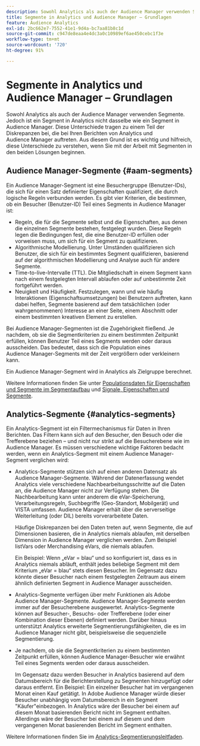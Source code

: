 ```yaml
---
description: Sowohl Analytics als auch der Audience Manager verwenden Segmente. Jedoch ist ein Segment in Analytics nicht dasselbe wie ein Segment in Audience Manager. Diese Unterschiede tragen zu einem Teil der Diskrepanzen bei, die bei Ihren Berichten von Analytics und Audience Manager auftreten. Aus diesem Grund ist es wichtig und hilfreich, diese Unterschiede zu verstehen, wenn Sie mit der Arbeit mit Segmenten in den beiden Lösungen beginnen.
title: Segmente in Analytics und Audience Manager – Grundlagen
feature: Audience Analytics
exl-id: 2bc662e7-7552-41e1-9d4a-bc7aa81b8c1d
source-git-commit: c947de8eaa4e4dc3a0c10989ef6ae450cebc1f3e
workflow-type: tm+mt
source-wordcount: '720'
ht-degree: 91%

---
```


# Segmente in Analytics und Audience Manager – Grundlagen

Sowohl Analytics als auch der Audience Manager verwenden Segmente. Jedoch ist ein Segment in Analytics nicht dasselbe wie ein Segment in Audience Manager. Diese Unterschiede tragen zu einem Teil der Diskrepanzen bei, die bei Ihren Berichten von Analytics und Audience Manager auftreten. Aus diesem Grund ist es wichtig und hilfreich, diese Unterschiede zu verstehen, wenn Sie mit der Arbeit mit Segmenten in den beiden Lösungen beginnen.

## Audience Manager-Segmente {#aam-segments}

Ein Audience Manager-Segment ist eine Besuchergruppe (Benutzer-IDs), die sich für einen Satz definierter Eigenschaften qualifiziert, die durch logische Regeln verbunden werden. Es gibt vier Kriterien, die bestimmen, ob ein Besucher (Benutzer-ID) Teil eines Segments in Audience Manager ist:

* Regeln, die für die Segmente selbst und die Eigenschaften, aus denen die einzelnen Segmente bestehen, festgelegt wurden. Diese Regeln legen die Bedingungen fest, die eine Benutzer-ID erfüllen oder vorweisen muss, um sich für ein Segment zu qualifizieren.
* Algorithmische Modellierung. Unter Umständen qualifizieren sich Benutzer, die sich für ein bestimmtes Segment qualifizieren, basierend auf der algorithmischen Modellierung und Analyse auch für andere Segmente.
* Time-to-live-Intervalle (TTL). Die Mitgliedschaft in einem Segment kann nach einem festgelegten Intervall ablaufen oder auf unbestimmte Zeit fortgeführt werden.
* Neuigkeit und Häufigkeit. Festzulegen, wann und wie häufig Interaktionen (Eigenschaftsumsetzungen) bei Benutzern auftreten, kann dabei helfen, Segmente basierend auf dem tatsächlichen (oder wahrgenommenen) Interesse an einer Seite, einem Abschnitt oder einem bestimmten kreativen Element zu erstellen.

Bei Audience Manager-Segmenten ist die Zugehörigkeit fließend. Je nachdem, ob sie die Segmentkriterien zu einem bestimmten Zeitpunkt erfüllen, können Benutzer Teil eines Segments werden oder daraus ausscheiden. Das bedeutet, dass sich die Population eines Audience Manager-Segments mit der Zeit vergrößern oder verkleinern kann.

Ein Audience Manager-Segment wird in Analytics als Zielgruppe berechnet.

Weitere Informationen finden Sie unter [Populationsdaten für Eigenschaften und Segmente im Segmentaufbau](https://experienceleague.adobe.com/docs/audience-manager/user-guide/features/segments/segment-builder-data.html?lang=de) und [Signale, Eigenschaften und Segmente](https://experienceleague.adobe.com/docs/audience-manager/user-guide/reference/signal-trait-segment.html?lang=de).

## Analytics-Segmente {#analytics-segments}

Ein Analytics-Segment ist ein Filtermechanismus für Daten in Ihren Berichten. Das Filtern kann sich auf den Besucher, den Besuch oder die Trefferebene beziehen – und nicht nur strikt auf die Besucherebene wie im Audience Manager. Es müssen verschiedene wichtige Faktoren bedacht werden, wenn ein Analytics-Segment mit einem Audience Manager-Segment verglichen wird:

* Analytics-Segmente stützen sich auf einen anderen Datensatz als Audience Manager-Segmente. Während der Datenerfassung wendet Analytics viele verschiedene Nachbearbeitungsschritte auf die Daten an, die Audience Manager nicht zur Verfügung stehen. Die Nachbearbeitung kann unter anderem die eVar-Speicherung, Verarbeitungsregeln, Suchbegriffe (Geo-Standort, Mobilgerät) und VISTA umfassen. Audience Manager erhält über die serverseitige Weiterleitung (oder DIL) bereits vorverarbeitete Daten.

  Häufige Diskrepanzen bei den Daten treten auf, wenn Segmente, die auf Dimensionen basieren, die in Analytics niemals ablaufen, mit derselben Dimension in Audience Manager verglichen werden. Zum Beispiel listVars oder Merchandising eVars, die niemals ablaufen.

  Ein Beispiel: Wenn „eVar = blau“ und so konfiguriert ist, dass es in Analytics niemals abläuft, enthält jedes beliebige Segment mit dem Kriterium „eVar = blau“ stets diesen Besucher. Im Gegensatz dazu könnte dieser Besucher nach einem festgelegten Zeitraum aus einem ähnlich definierten Segment in Audience Manager ausscheiden.

* Analytics-Segmente verfügen über mehr Funktionen als Adobe Audience Manager-Segmente. Audience Manager-Segmente werden immer auf der Besucherebene ausgewertet. Analytics-Segmente können auf Besucher-, Besuchs- oder Trefferebene (oder einer Kombination dieser Ebenen) definiert werden. Darüber hinaus unterstützt Analytics erweiterte Segmentierungsfähigkeiten, die es im Audience Manager nicht gibt, beispielsweise die sequenzielle Segmentierung.

* Je nachdem, ob sie die Segmentkriterien zu einem bestimmten Zeitpunkt erfüllen, können Audience Manager-Besucher wie erwähnt Teil eines Segments werden oder daraus ausscheiden.

  Im Gegensatz dazu werden Besucher in Analytics basierend auf dem Datumsbereich für die Berichterstellung zu Segmenten hinzugefügt oder daraus entfernt. Ein Beispiel: Ein einzelner Besucher hat im vergangenen Monat einen Kauf getätigt. In Adobe Audience Manager würde dieser Besucher unabhängig vom Datumsbereich in ein Segment &quot;Käufer&quot;einbezogen. In Analytics wäre der Besucher bei einem auf diesem Monat basierenden Bericht nicht im Segment enthalten. Allerdings wäre der Besucher bei einem auf diesem und dem vergangenen Monat basierenden Bericht im Segment enthalten.

Weitere Informationen finden Sie im [Analytics-Segmentierungsleitfaden](https://experienceleague.adobe.com/docs/analytics/components/segmentation/seg-home.html?lang=de).
